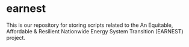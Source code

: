 # earnest

This is our repository for storing scripts related to the An Equitable, Affordable & Resilient Nationwide Energy System Transition (EARNEST) project.

